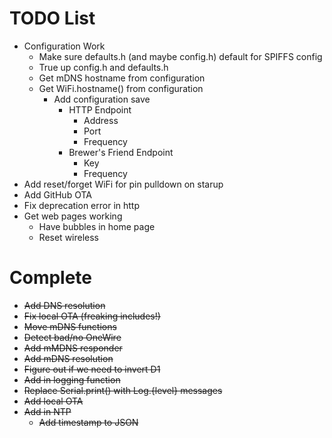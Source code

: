# TODO List

- Configuration Work
    - Make sure defaults.h (and maybe config.h) default for SPIFFS config
    - True up config.h and defaults.h
    - Get mDNS hostname from configuration
    - Get WiFi.hostname() from configuration
      - Add configuration save
        - HTTP Endpoint
            - Address
            - Port
            - Frequency
        - Brewer's Friend Endpoint
            - Key
            - Frequency
- Add reset/forget WiFi for pin pulldown on starup
- Add GitHub OTA
- Fix deprecation error in http
- Get web pages working
    - Have bubbles in home page
    - Reset wireless

# Complete

- ~~Add DNS resolution~~
- ~~Fix local OTA (freaking includes!)~~
- ~~Move mDNS functions~~
- ~~Detect bad/no OneWire~~
- ~~Add mMDNS responder~~
- ~~Add mDNS resolution~~
- ~~Figure out if we need to invert D1~~
- ~~Add in logging function~~
- ~~Replace Serial.print() with Log.{level} messages~~
- ~~Add local OTA~~
- ~~Add in NTP~~
    - ~~Add timestamp to JSON~~